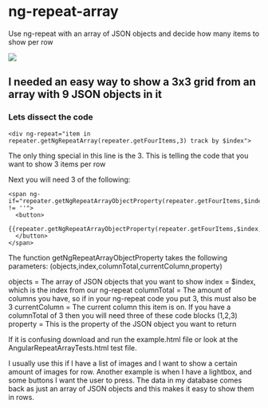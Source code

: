 # ng-repeat-array
Use ng-repeat with an array of JSON objects and decide how many items to show per row

<img src="http://clickthisnick.com/projects/ng-repeat-array/images/example.png">

<h2> I needed an easy way to show a 3x3 grid from an array with 9 JSON objects in it </h2>

<h3> Lets dissect the code</h3>

    <div ng-repeat="item in repeater.getNgRepeatArray(repeater.getFourItems,3) track by $index">

The only thing special in this line is the 3. This is telling the code that you want to show 3 items per row

Next you will need 3 of the following:

    <span ng-if="repeater.getNgRepeatArrayObjectProperty(repeater.getFourItems,$index,3,1,'id') != ''">
      <button>
        {{repeater.getNgRepeatArrayObjectProperty(repeater.getFourItems,$index,3,1,'id')}}
      </button>
    </span>
    
The function getNgRepeatArrayObjectProperty takes the following parameters:
(objects,index,columnTotal,currentColumn,property)

objects = The array of JSON objects that you want to show
index = $index, which is the index from our ng-repeat
columnTotal = The amount of columns you have, so if in your ng-repeat code you put 3, this must also be 3
currentColumn = The current column this item is on. If you have a columnTotal of 3 then you will need three of these code blocks (1,2,3)
property = This is the property of the JSON object you want to return

If it is confusing download and run the example.html file or look at the AngularRepeatArrayTests.html test file.

I usually use this if I have a list of images and I want to show a certain amount of images for row.
Another example is when I have a lightbox, and some buttons I want the user to press.
The data in my database comes back as just an array of JSON objects and this makes it easy to show them in rows.
